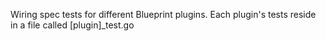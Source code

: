 Wiring spec tests for different Blueprint plugins.  Each plugin's tests reside in a file called [plugin]_test.go